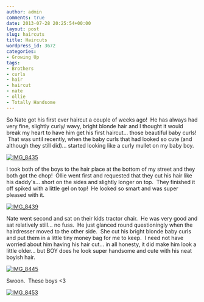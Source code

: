 ```yaml
---
author: admin
comments: true
date: 2013-07-28 20:25:54+00:00
layout: post
slug: haircuts
title: Haircuts
wordpress_id: 3672
categories:
- Growing Up
tags:
- Brothers
- curls
- hair
- haircut
- nate
- ollie
- Totally Handsome
---
```


So Nate got his first ever haircut a couple of weeks ago!  He has always had very fine, slightly curly/ wavy, bright blonde hair and I thought it would break my heart to have him get his first haircut... those beautiful baby curls!  That was until recently, when the baby curls that had looked so cute (and although they still did)... started looking like a curly mullet on my baby boy.

[![IMG_8435](http://www.outmumbered.com/wp-content/uploads/2013/07/IMG_8435-e1375042817400-768x1024.jpg)](http://www.outmumbered.com/wp-content/uploads/2013/07/IMG_8435-e1375042817400.jpg)

I took both of the boys to the hair place at the bottom of my street and they both got the chop!  Ollie went first and requested that they cut his hair like his daddy's... short on the sides and slightly longer on top.  They finished it off spiked with a little gel on top!  He looked so smart and was super pleased with it.

[![IMG_8439](http://www.outmumbered.com/wp-content/uploads/2013/07/IMG_8439-e1375042811654-768x1024.jpg)](http://www.outmumbered.com/wp-content/uploads/2013/07/IMG_8439-e1375042811654.jpg)

Nate went second and sat on their kids tractor chair.  He was very good and sat relatively still... no fuss.  He just glanced round questioningly when the hairdresser moved to the other side.  She cut his bright blonde baby curls and put them in a little tiny money bag for me to keep.  I need not have worried about him having his hair cut... in all honesty, it did make him look a little older... but BOY does he look super handsome and cute with his neat boyish hair.

[![IMG_8445](http://www.outmumbered.com/wp-content/uploads/2013/07/IMG_8445-e1375042757197-768x1024.jpg)](http://www.outmumbered.com/wp-content/uploads/2013/07/IMG_8445-e1375042757197.jpg)

Swoon.  These boys <3

[![IMG_8453](http://www.outmumbered.com/wp-content/uploads/2013/07/IMG_8453-e1375042961440-768x1024.jpg)](http://www.outmumbered.com/wp-content/uploads/2013/07/IMG_8453-e1375042961440.jpg)
